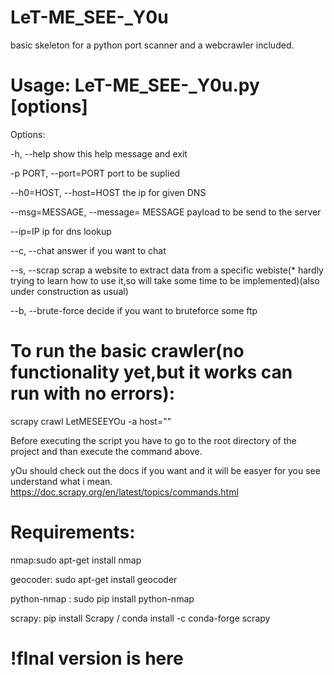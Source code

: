 # LeT-ME_SEE-_Y0u
basic skeleton for a python port scanner and a webcrawler included.

# Usage: LeT-ME_SEE-_Y0u.py [options]
Options:

  -h, --help                show this help message and exit
  
  -p PORT, --port=PORT      port to be suplied
  
  --h0=HOST, --host=HOST    the ip for given DNS             
  
  --msg=MESSAGE, --message= MESSAGE payload to be send to the server   
  
  --ip=IP                   ip for dns lookup
  
  --c, --chat               answer if you want to chat

  --s, --scrap              scrap a website to extract data from a specific webiste(* hardly trying to learn how to use it,so will take some time to be implemented)(also under construction as usual)
  
  --b, --brute-force        decide if you want to bruteforce some ftp
  
# To run the basic crawler(no functionality yet,but it works can run with no errors):

scrapy crawl LetMESEEYOu -a host=""

Before executing the script you have to go to the root directory of the project and than execute the command above.

yOu should check out the docs if you want and it will be easyer for you see understand what i mean.
https://doc.scrapy.org/en/latest/topics/commands.html

# Requirements:
nmap:sudo apt-get install nmap

geocoder: sudo apt-get install geocoder

python-nmap : sudo pip install python-nmap

scrapy: pip install Scrapy / conda install -c conda-forge scrapy


# !fInal version is here


